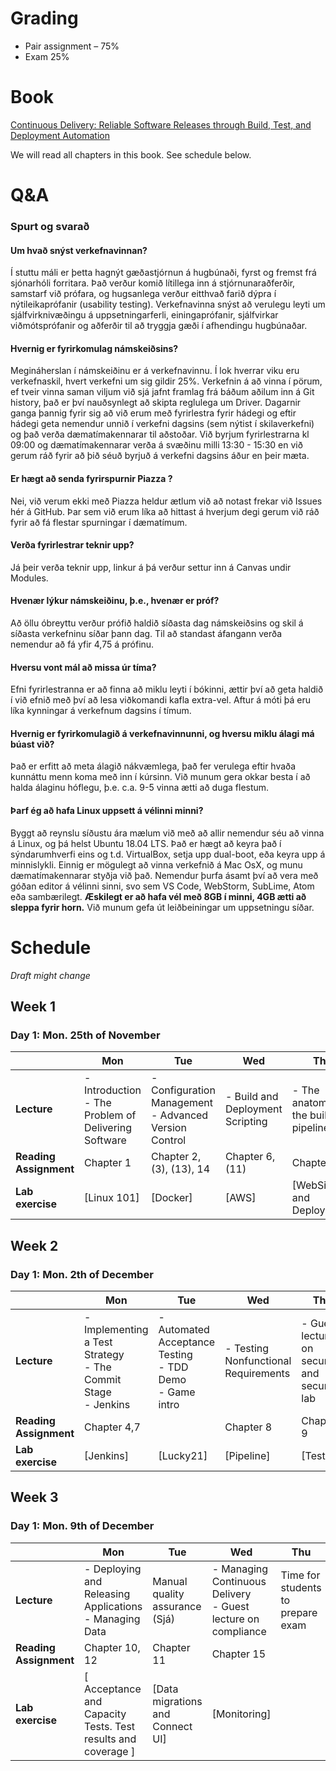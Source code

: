 # Grading

- Pair assignment – 75%
- Exam 25%

# Book

[Continuous Delivery: Reliable Software Releases through Build, Test, and Deployment Automation](https://www.amazon.com/Continuous-Delivery-Deployment-Automation-Addison-Wesley/dp/0321601912)

We will read all chapters in this book. See schedule below.

# Q&A

### Spurt og svarað

#### Um hvað snýst verkefnavinnan?

Í stuttu máli er þetta hagnýt gæðastjórnun á hugbúnaði, fyrst og fremst frá
sjónarhóli forritara. Það verður komið lítillega inn á stjórnunaraðferðir,
samstarf við prófara, og hugsanlega verður eitthvað farið dýpra í
nýtileikaprófanir (usability testing). Verkefnavinna snýst að verulegu leyti um
sjálfvirknivæðingu á uppsetningarferli, einingaprófanir, sjálfvirkar
viðmótsprófanir og aðferðir til að tryggja gæði í afhendingu hugbúnaðar.

#### Hvernig er fyrirkomulag námskeiðsins?

Megináherslan í námskeiðinu er á verkefnavinnu. Í lok hverrar viku eru
verkefnaskil, hvert verkefni um sig gildir 25%. Verkefnin á að vinna í pörum, ef
tveir vinna saman viljum við sjá jafnt framlag frá báðum aðilum inn á Git
history, það er því nauðsynlegt að skipta reglulega um Driver. Dagarnir ganga
þannig fyrir sig að við erum með fyrirlestra fyrir hádegi og eftir hádegi geta
nemendur unnið í verkefni dagsins (sem nýtist í skilaverkefni) og það verða
dæmatímakennarar til aðstoðar. Við byrjum fyrirlestrarna kl 09:00 og
dæmatímakennarar verða á svæðinu milli 13:30 - 15:30 en við gerum ráð fyrir að
þið séuð byrjuð á verkefni dagsins áður en þeir mæta.

#### Er hægt að senda fyrirspurnir Piazza ?

Nei, við verum ekki með Piazza heldur ætlum við að notast frekar við Issues hér
á GitHub. Þar sem við erum líka að hittast á hverjum degi gerum við ráð fyrir að
fá flestar spurningar í dæmatímum.

#### Verða fyrirlestrar teknir upp?

Já þeir verða teknir upp, linkur á þá verður settur inn á Canvas undir Modules.

#### Hvenær lýkur námskeiðinu, þ.e., hvenær er próf?

Að öllu óbreyttu verður prófið haldið síðasta dag námskeiðsins og skil á síðasta
verkefninu síðar þann dag. Til að standast áfangann verða nemendur að fá yfir
4,75 á prófinu.

#### Hversu vont mál að missa úr tíma?

Efni fyrirlestranna er að finna að miklu leyti í bókinni, ættir því að geta
haldið í við efnið með því að lesa viðkomandi kafla extra-vel. Aftur á móti þá
eru líka kynningar á verkefnum dagsins í tímum.

#### Hvernig er fyrirkomulagið á verkefnavinnunni, og hversu miklu álagi má búast við?

Það er erfitt að meta álagið nákvæmlega, það fer verulega eftir hvaða kunnáttu
menn koma með inn í kúrsinn. Við munum gera okkar besta í að halda álaginu
hóflegu, þ.e. c.a. 9-5 vinna ætti að duga flestum.

#### Þarf ég að hafa Linux uppsett á vélinni minni?

Byggt að reynslu síðustu ára mælum við með að allir nemendur séu að vinna á
Linux, og þá helst Ubuntu 18.04 LTS. Það er hægt að keyra það í sýndarumhverfi
eins og t.d. VirtualBox, setja upp dual-boot, eða keyra upp á minnislykli.
Einnig er mögulegt að vinna verkefnið á Mac OsX, og munu dæmatímakennarar styðja
við það. Nemendur þurfa ásamt því að vera með góðan editor á vélinni sinni, svo
sem VS Code, WebStorm, SubLime, Atom eða sambærilegt. **Æskilegt er að hafa vél
með 8GB í minni, 4GB ætti að sleppa fyrir horn.** Við munum gefa út
leiðbeiningar um uppsetningu síðar.

# Schedule

*Draft might change* 
## Week 1

### Day 1: Mon. 25th of November

|                        | Mon                                                      | Tue                                                       | Wed                                                                           | Thu                                                   | Fri                                              |
| ---------------------- | -------------------------------------------------------- | --------------------------------------------------------- | ----------------------------------------------------------------------------- | ----------------------------------------------------- | ------------------------------------------------ |
| **Lecture**            | - Introduction <br> - The Problem of Delivering Software | - Configuration Management<br> - Advanced Version Control | - Build and Deployment Scripting| - The anatomy of the build pipeline                   | No lecture, Lab day                              |
| **Reading Assignment** | Chapter 1                                                | Chapter 2, (3), (13), 14                                  | Chapter 6,(11)                                                                  | Chapter 5                                      |                                                  |
| **Lab exercise**       | [Linux 101]                 | [Docker]                     | [AWS]                                            | [WebSite and Deployment] | [Week 1 assignment] |

## Week 2

### Day 1: Mon. 2th of December

|                        | Mon                                                                   | Tue                                                                                              | Wed                                                                  | Thu                                                                          | Fri                                               |
| ---------------------- | --------------------------------------------------------------------- | ------------------------------------------------------------------------------------------------ | -------------------------------------------------------------------- | ---------------------------------------------------------------------------- | ------------------------------------------------- |
| **Lecture**            | - Implementing a Test Strategy <br> - The Commit Stage <br> - Jenkins | - Automated Acceptance Testing<br>- TDD Demo <br> - Game intro <br>| - Testing Nonfunctional Requirements <br>                                    | - Guest lecture on security and security lab <br> | No lecture, Lab day                               |
| **Reading Assignment** | Chapter 4,7                                                           |                                                                                                  | Chapter 8                                                            | Chapter 9                                                                    |                                                   |
| **Lab exercise**       | [Jenkins]                                | [Lucky21]                                                    | [Pipeline] | [Testing] | [Week 2 assignment] |

## Week 3

### Day 1: Mon. 9th of December

|                        | Mon                                                            | Tue                                                                  | Wed                                               | Thu                               | Fri                                                |
| ---------------------- | -------------------------------------------------------------- | -------------------------------------------------------------------- | ------------------------------------------------- | --------------------------------- | -------------------------------------------------- |
| **Lecture**            | - Deploying and Releasing Applications<br>- Managing Data | Manual quality assurance (Sjá) | - Managing Continuous Delivery<br> - Guest lecture on compliance     | Time for students to prepare exam | Exam, 09:00 - 10:30                                |
| **Reading Assignment** | Chapter 10, 12                                                     | Chapter 11                                                           |Chapter 15                                             |                                   |                                                    |
| **Lab exercise**       | [ Acceptance and Capacity Tests. Test results and coverage ]| [Data migrations and Connect UI]                           | [Monitoring] |                                   | [Week 3 assignment] |

